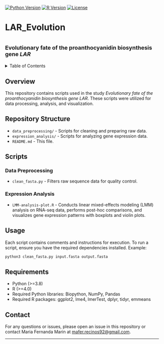 
<!-- PROJECT SHIELDS -->
[![Python Version](https://img.shields.io/badge/Python-3.8%2B-blue)](https://www.python.org/)
[![R Version](https://img.shields.io/badge/R-4.0%2B-blue)](https://www.r-project.org/)
[![License](https://img.shields.io/badge/License-MIT-green)](LICENSE)

# LAR_Evolution

<p align="center">
  <strong><font size="4"><h1>Evolutionary fate of the proanthocyanidin biosynthesis gene <em>LAR </em></h1></font></strong>
</p>

<!-- TABLE OF CONTENTS -->
<details>
  <summary>Table of Contents</summary>
  <ol>
    <li><a href="#overview">Overview</a></li>
    <li><a href="#repository-structure">Repository Structure</a></li>
    <li><a href="#scripts">Scripts</a></li>
    <li><a href="#usage">Usage</a></li>
    <li><a href="#requirements">Requirements</a></li>
    <li><a href="#contact">Contact</a></li>
  </ol>
</details>

## Overview
This repository contains scripts used in the study *Evolutionary fate of the proanthocyanidin biosynthesis gene LAR*. These scripts were utilized for data processing, analysis, and visualization.

## Repository Structure

- `data_preprocessing/` - Scripts for cleaning and preparing raw data.
- `expression_analysis/` - Scripts for analyzing gene expression data.
- `README.md` - This file.

## Scripts

### Data Preprocessing
- `clean_fasta.py` - Filters raw sequence data for quality control.

### Expression Analysis
- `LMM-analysis-plot.R` - Conducts linear mixed-effects modeling (LMM) analysis on RNA-seq data, performs post-hoc comparisons, and visualizes gene expression patterns with boxplots and violin plots.

## Usage
Each script contains comments and instructions for execution. To run a script, ensure you have the required dependencies installed. Example:

```bash
python3 clean_fasta.py input.fasta output.fasta
```

## Requirements
- Python (>=3.8)
- R (>=4.0)
- Required Python libraries: Biopython, NumPy, Pandas
- Required R packages: ggplot2, lme4, lmerTest, dplyr, tidyr, emmeans 

## Contact
For any questions or issues, please open an issue in this repository or contact Maria Fernanda Marin at mafer.recinos92@gmail.com.

---

